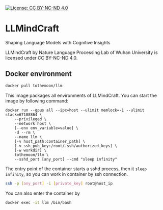 [![License: CC BY-NC-ND 4.0](https://img.shields.io/badge/License-CC_BY--NC--ND_4.0-lightgrey.svg)](https://creativecommons.org/licenses/by-nc-nd/4.0/)
# LLMindCraft 
Shaping Language Models with Cognitive Insights

LLMindCraft by Nature Language Processing Lab of Wuhan University is licensed under CC BY-NC-ND 4.0. 

## Docker environment
```bash
docker pull tothemoon/llm
```
This image packages all environments of LLMindCraft. You can start the image by following command:
```
docker run --gpus all --ipc=host --ulimit memlock=-1 --ulimit stack=67108864 \
    --privileged \
    --network host \
    [--env env_variable=value] \
    -d --rm \
    --name llm \
    [-v host_path:container_path] \
    [-v ssh_pub_key:/root/.ssh/authorized_keys] \
    [-w workdir] \
    tothemoon/llm \
    --sshd_port [any_port] --cmd "sleep infinity"
```
The entry point of the container starts a sshd process, then it `sleep infinity`, so you can work in container by ssh connection.
```bash
ssh -p [any_port] -i [private_key] root@host_ip
```
You can also enter the container by
```bash
docker exec -it llm /bin/bash
```